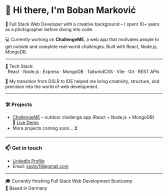# 👋 Hi there, I'm Boban Marković

🎯 Full Stack Web Developer with a creative background – I spent 10+ years as a photographer before diving into code.

💻 Currently working on **ChallengeME**, a web app that motivates people to get outside and complete real-world challenges. Built with React, Node.js, MongoDB.

---

🔧 Tech Stack:  
· React · Node.js · Express · MongoDB · TailwindCSS · Vite · Git · REST APIs

🚀 My transition from DSLR to IDE helped me bring creativity, structure, and precision into the world of web development.

---

### 🛠️ Projects
- [ChallengeME](https://github.com/MarkovicBob/challengeme) – outdoor challenge app (React + Node.js + MongoDB)  
  🔗 [Live Demo](https://challengemerpb.netlify.app/)
- More projects coming soon... ⏳

---

### 📫 Get in touch
- [LinkedIn Profile](https://www.linkedin.com/in/boban-markovic-b820b415a)  
- Email: sayby19@gmail.com

---

🎓 Currently finishing Full Stack Web Development Bootcamp  
📍 Based in Germany
